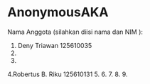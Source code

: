 # AnonymousAKA
Nama Anggota (silahkan diisi nama dan NIM ):
1. Deny Triawan 125610035
2.
3.
4.Robertus B. Riku 125610131
5.
6.
7.
8.
9.
